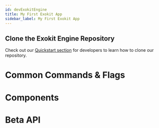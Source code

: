 ```yaml
---
id: devExokitEngine
title: My First Exokit App
sidebar_label: My First Exokit App
---
```


## Clone the Exokit Engine Repository
Check out our [Quickstart section](startDevelopment.md) for developers to learn how to clone our repository.

# Common Commands & Flags
# Components
# Beta API
